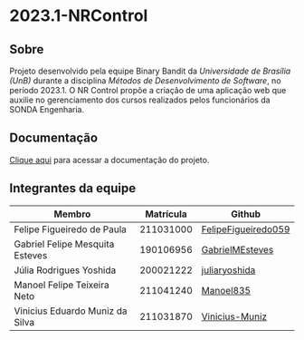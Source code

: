 # 2023.1-NRControl

## Sobre

Projeto desenvolvido pela equipe Binary Bandit da *Universidade de Brasília (UnB)* durante a disciplina *Métodos de Desenvolvimento de Software*, no período 2023.1. O NR Control propõe a criação de uma aplicação web que auxilie no gerenciamento dos cursos realizados pelos funcionários da SONDA Engenharia.

## Documentação 

[Clique aqui](https://mdsreq-fga-unb.github.io/2023.1-EscalaCOPOM/) para acessar a documentação do projeto.

## Integrantes da equipe

|Membro|Matrícula|Github|
|----|----|----|
|Felipe Figueiredo de Paula|211031000|[FelipeFigueiredo059](https://github.com/FelipeFigueiredo059)|
|Gabriel Felipe Mesquita Esteves|190106956|[GabrielMEsteves](https://github.com/GabrielMEsteves)|
|Júlia Rodrigues Yoshida|200021222|[juliaryoshida](https://github.com/juliaryoshida)|
|Manoel Felipe Teixeira Neto|211041240|[Manoel835](https://github.com/Manoel835)|
|Vinicius Eduardo Muniz da Silva|211031870|[Vinicius-Muniz](https://github.com/Vinicius-Muniz)|
